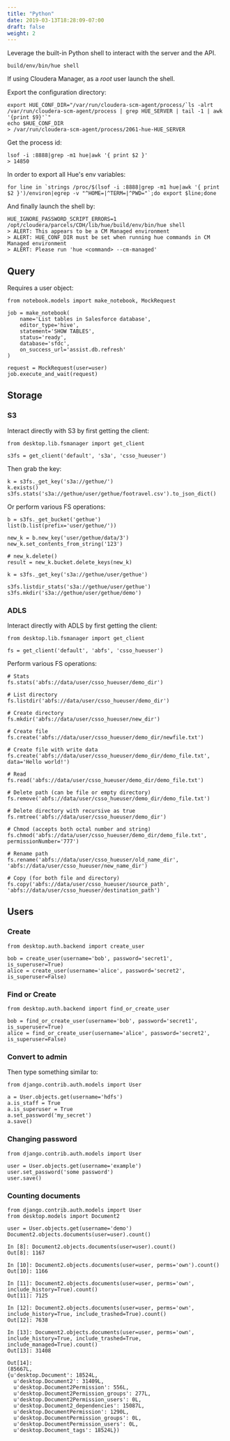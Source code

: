 ```yaml
---
title: "Python"
date: 2019-03-13T18:28:09-07:00
draft: false
weight: 2
---
```


Leverage the built-in Python shell to interact with the server and the API.

    build/env/bin/hue shell

If using Cloudera Manager, as a *root* user launch the shell.

Export the configuration directory:

    export HUE_CONF_DIR="/var/run/cloudera-scm-agent/process/`ls -alrt /var/run/cloudera-scm-agent/process | grep HUE_SERVER | tail -1 | awk '{print $9}'`"
    echo $HUE_CONF_DIR
    > /var/run/cloudera-scm-agent/process/2061-hue-HUE_SERVER

Get the process id:

    lsof -i :8888|grep -m1 hue|awk '{ print $2 }'
    > 14850

In order to export all Hue's env variables:

    for line in `strings /proc/$(lsof -i :8888|grep -m1 hue|awk '{ print $2 }')/environ|egrep -v "^HOME=|^TERM=|^PWD="`;do export $line;done

And finally launch the shell by:

    HUE_IGNORE_PASSWORD_SCRIPT_ERRORS=1 /opt/cloudera/parcels/CDH/lib/hue/build/env/bin/hue shell
    > ALERT: This appears to be a CM Managed environment
    > ALERT: HUE_CONF_DIR must be set when running hue commands in CM Managed environment
    > ALERT: Please run 'hue <command> --cm-managed'


## Query

Requires a user object:

    from notebook.models import make_notebook, MockRequest

    job = make_notebook(
        name='List tables in Salesforce database',
        editor_type='hive',
        statement='SHOW TABLES',
        status='ready',
        database='sfdc',
        on_success_url='assist.db.refresh'
    )

    request = MockRequest(user=user)
    job.execute_and_wait(request)

## Storage

### S3

Interact directly with S3 by first getting the client:

    from desktop.lib.fsmanager import get_client

    s3fs = get_client('default', 's3a', 'csso_hueuser')

Then grab the key:

    k = s3fs._get_key('s3a://gethue/')
    k.exists()
    s3fs.stats('s3a://gethue/user/gethue/footravel.csv').to_json_dict()

Or perform various FS operations:

    b = s3fs._get_bucket('gethue')
    list(b.list(prefix='user/gethue/'))

    new_k = b.new_key('user/gethue/data/3')
    new_k.set_contents_from_string('123')

    # new_k.delete()
    result = new_k.bucket.delete_keys(new_k)

    k = s3fs._get_key('s3a://gethue/user/gethue')

    s3fs.listdir_stats('s3a://gethue/user/gethue')
    s3fs.mkdir('s3a://gethue/user/gethue/demo')

### ADLS


Interact directly with ADLS by first getting the client:

    from desktop.lib.fsmanager import get_client

    fs = get_client('default', 'abfs', 'csso_hueuser')

Perform various FS operations:

    # Stats
    fs.stats('abfs://data/user/csso_hueuser/demo_dir')

    # List directory
    fs.listdir('abfs://data/user/csso_hueuser/demo_dir')

    # Create directory
    fs.mkdir('abfs://data/user/csso_hueuser/new_dir')

    # Create file
    fs.create('abfs://data/user/csso_hueuser/demo_dir/newfile.txt')

    # Create file with write data
    fs.create('abfs://data/user/csso_hueuser/demo_dir/demo_file.txt', data='Hello world!')

    # Read
    fs.read('abfs://data/user/csso_hueuser/demo_dir/demo_file.txt')

    # Delete path (can be file or empty directory)
    fs.remove('abfs://data/user/csso_hueuser/demo_dir/demo_file.txt')

    # Delete directory with recursive as true
    fs.rmtree('abfs://data/user/csso_hueuser/demo_dir')

    # Chmod (accepts both octal number and string)
    fs.chmod('abfs://data/user/csso_hueuser/demo_dir/demo_file.txt', permissionNumber='777')

    # Rename path
    fs.rename('abfs://data/user/csso_hueuser/old_name_dir', 'abfs://data/user/csso_hueuser/new_name_dir')

    # Copy (for both file and directory)
    fs.copy('abfs://data/user/csso_hueuser/source_path', 'abfs://data/user/csso_hueuser/destination_path')

## Users

### Create

    from desktop.auth.backend import create_user

    bob = create_user(username='bob', password='secret1', is_superuser=True)
    alice = create_user(username='alice', password='secret2', is_superuser=False)

### Find or Create

    from desktop.auth.backend import find_or_create_user

    bob = find_or_create_user(username='bob', password='secret1', is_superuser=True)
    alice = find_or_create_user(username='alice', password='secret2', is_superuser=False)

### Convert to admin

Then type something similar to:

    from django.contrib.auth.models import User

    a = User.objects.get(username='hdfs')
    a.is_staff = True
    a.is_superuser = True
    a.set_password('my_secret')
    a.save()

### Changing password

    from django.contrib.auth.models import User

    user = User.objects.get(username='example')
    user.set_password('some password')
    user.save()

### Counting documents

    from django.contrib.auth.models import User
    from desktop.models import Document2

    user = User.objects.get(username='demo')
    Document2.objects.documents(user=user).count()

    In [8]: Document2.objects.documents(user=user).count()
    Out[8]: 1167

    In [10]: Document2.objects.documents(user=user, perms='own').count()
    Out[10]: 1166

    In [11]: Document2.objects.documents(user=user, perms='own', include_history=True).count()
    Out[11]: 7125

    In [12]: Document2.objects.documents(user=user, perms='own', include_history=True, include_trashed=True).count()
    Out[12]: 7638

    In [13]: Document2.objects.documents(user=user, perms='own', include_history=True, include_trashed=True, include_managed=True).count()
    Out[13]: 31408

    Out[14]:
    (85667L,
    {u'desktop.Document': 18524L,
      u'desktop.Document2': 31409L,
      u'desktop.Document2Permission': 556L,
      u'desktop.Document2Permission_groups': 277L,
      u'desktop.Document2Permission_users': 0L,
      u'desktop.Document2_dependencies': 15087L,
      u'desktop.DocumentPermission': 1290L,
      u'desktop.DocumentPermission_groups': 0L,
      u'desktop.DocumentPermission_users': 0L,
      u'desktop.Document_tags': 18524L})
